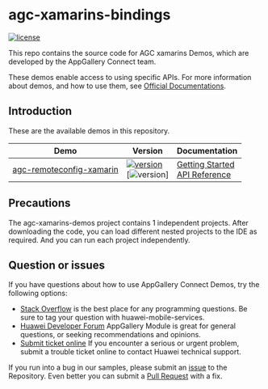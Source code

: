 # agc-xamarins-bindings
[![license](https://img.shields.io/badge/license-Apache--2.0-green)](./LICENCE)

This repo contains the source code for AGC xamarins Demos, which are developed by the AppGallery Connect team.

These demos enable access to using specific APIs. For more information
about demos, and how to use them, see
[Official Documentations](https://developer.huawei.com/consumer/cn/doc/development/AppGallery-connect-References/remoteconfig-overview-main-0000001088768192).


## Introduction
These are the available demos in this repository.

| Demo | Version | Documentation |
|--------|-----|-----|
| [agc-remoteconfig-xamarin](./agc-remoteconfig-xamarin) | [![version](https://img.shields.io/badge/Release-Android-1.4.2.301-yellow)](./agc-remoteconfig-xamarin) <br/> [![version](https://img.shields.io/badge/Release-iOS-1.3.0.300-blue)]| [Getting Started](https://developer.huawei.com/consumer/cn/doc/development/AppGallery-connect-Guides/remoteconfig-xamarin-releasenotes-0000001135676681) <br/> [API Reference](https://developer.huawei.com/consumer/cn/doc/development/AppGallery-connect-References/remoteconfig-overview-main-0000001088768192) |

## Precautions
The agc-xamarins-demos project contains 1 independent projects. After downloading the code, you can load different nested projects to the IDE as required. And you can run each project independently.

## Question or issues
If you have questions about how to use AppGallery Connect Demos, try the following options:  
* [Stack Overflow](https://stackoverflow.com/questions/tagged/appgallery) is the best place for any programming questions. Be sure to tag your question with huawei-mobile-services.  
* [Huawei Developer Forum](https://forums.developer.huawei.com/forumPortal/en/home?fid=0101188387844930001) AppGallery Module is great for general questions, or seeking recommendations and opinions.
* [Submit ticket online](https://developer.huawei.com/consumer/en/support/feedback/#/) If you encounter a serious or urgent problem, submit a trouble ticket online to contact Huawei technical support.

If you run into a bug in our samples, please submit an [issue](https://github.com/AppGalleryConnect/agc-android-demos/issues) to the Repository. Even better you can submit a [Pull Request](https://github.com/AppGalleryConnect/agc-android-demos/pulls) with a fix.

